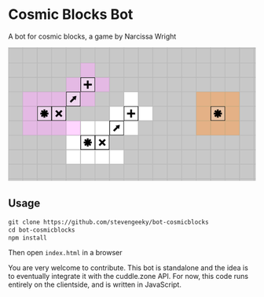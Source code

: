 # Cosmic Blocks Bot

A bot for cosmic blocks, a game by Narcissa Wright

<p align="center">
    <img src='preview.png' />
</p>

## Usage

```
git clone https://github.com/stevengeeky/bot-cosmicblocks
cd bot-cosmicblocks
npm install
```

Then open `index.html` in a browser

You are very welcome to contribute. This bot is standalone and the idea is to eventually integrate it with the cuddle.zone API. For now, this code runs entirely on the clientside, and is written in JavaScript.